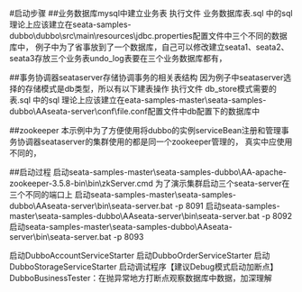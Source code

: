 #启动步骤
##业务数据库mysql中建立业务表
执行文件 业务数据库表.sql 中的sql
理论上应该建立在seata-samples-dubbo\dubbo\src\main\resources\jdbc.properties配置文件中三个不同的数据库中，
例子中为了省事放到了一个数据库，自己可以修改建立seata1、seata2、seata3存放三个业务表undo_log表要在三个业务数据库都有，

##事务协调器seataserver存储协调事务的相关表结构
因为例子中seataserver选择的存储模式是db类型，所以有以下建表操作
执行文件 db_store模式需要的表.sql 中的sql
理论上应该建立在eata-samples-master\seata-samples-dubbo\AAseata-server\conf\file.conf配置文件中db配置下的数据库中

##zookeeper
本示例中为了方便使用将dubbo的实例serviceBean注册和管理事务协调器seataserver的集群使用的都是同一个zookeeper管理的，
真实中应使用不同的，

##启动过程
启动seata-samples-master\seata-samples-dubbo\AA-apache-zookeeper-3.5.8-bin\bin\zkServer.cmd
为了演示集群启动三个seata-server在三个不同的端口上
启动seata-samples-master\seata-samples-dubbo\AAseata-server\bin\seata-server.bat -p 8091
启动seata-samples-master\seata-samples-dubbo\AAseata-server\bin\seata-server.bat -p 8092
启动seata-samples-master\seata-samples-dubbo\AAseata-server\bin\seata-server.bat -p 8093

启动DubboAccountServiceStarter
启动DubboOrderServiceStarter
启动DubboStorageServiceStarter
启动调试程序【建议Debug模式启动加断点】DubboBusinessTester：在抛异常地方打断点观察数据库中数据，加深理解

